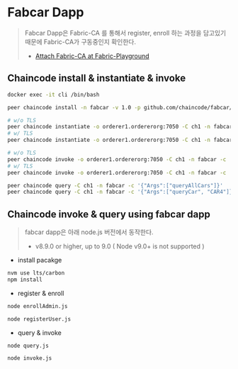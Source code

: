 # Fabcar Dapp

> Fabcar Dapp은 Fabric-CA 를 통해서 register, enroll 하는 과정을 담고있기 때문에 Fabric-CA가 구동중인지 확인한다.
>
> * [Attach Fabric-CA at Fabric-Playground](https://github.com/rtfmplz/fabric-playground/blob/master/README.md#attach-fabric-ca)

## Chaincode install & instantiate & invoke

```bash
docker exec -it cli /bin/bash
```

```bash
peer chaincode install -n fabcar -v 1.0 -p github.com/chaincode/fabcar/go/
```

```bash
# w/o TLS
peer chaincode instantiate -o orderer1.ordererorg:7050 -C ch1 -n fabcar -v 1.0 -c '{"Args":[""]}' -P "OR ('Org1MSP.member')"
# w/ TLS
peer chaincode instantiate -o orderer1.ordererorg:7050 -C ch1 -n fabcar -v 1.0 -c '{"Args":[""]}' -P "OR ('Org1MSP.member')" --tls --cafile $ORDERER_ORG_TLSCACERTS
```

```bash
# w/o TLS
peer chaincode invoke -o orderer1.ordererorg:7050 -C ch1 -n fabcar -c '{"function":"initLedger","Args":[""]}'
# w/ TLS
peer chaincode invoke -o orderer1.ordererorg:7050 -C ch1 -n fabcar -c '{"function":"initLedger","Args":[""]}' --tls --cafile $ORDERER_ORG_TLSCACERTS
```

```bash
peer chaincode query -C ch1 -n fabcar -c '{"Args":["queryAllCars"]}'
peer chaincode query -C ch1 -n fabcar -c '{"Args":["queryCar", "CAR4"]}'
```

## Chaincode invoke & query using fabcar dapp

> fabcar dapp은 아래 node.js 버전에서 동작한다.
>
> * v8.9.0 or higher, up to 9.0 ( Node v9.0+ is not supported )

* install pacakge

```bash
nvm use lts/carbon
npm install
```

* register & enroll

```bash
node enrollAdmin.js
```

```bash
node registerUser.js
```

* query & invoke

```bash
node query.js
```

```bash
node invoke.js
```
